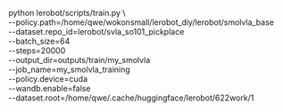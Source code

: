python lerobot/scripts/train.py \  
--policy.path=/home/qwe/wokonsmall/lerobot_diy/lerobot/smolvla_base \
--dataset.repo_id=lerobot/svla_so101_pickplace \
--batch_size=64  \
--steps=20000  \
--output_dir=outputs/train/my_smolvla  \
--job_name=my_smolvla_training \
--policy.device=cuda  \
--wandb.enable=false \
--dataset.root=/home/qwe/.cache/huggingface/lerobot/622work/1
